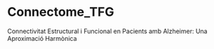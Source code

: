 # Connectome_TFG
Connectivitat Estructural i Funcional en Pacients amb Alzheimer: Una Aproximació Harmònica
